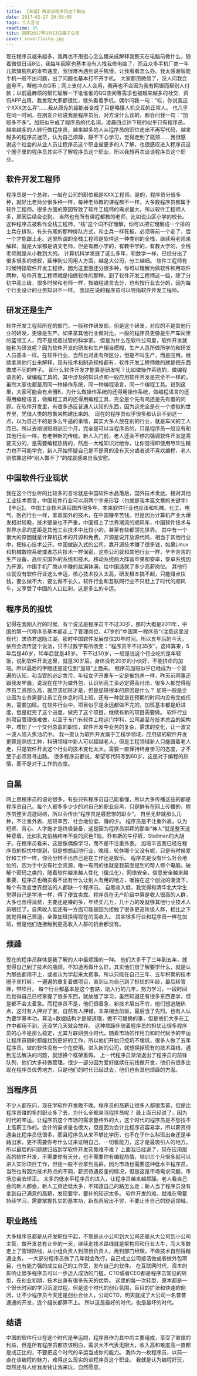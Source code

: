 ```yaml
---
title: 【辛运】再谈谈程序员这个职业
date: 2017-02-27 20:56:08
tags: 个人言论
readtime: 15
titu: 题图2017年2月13日摄于公司
cover: cover/lucky.jpg
---
```


现在程序员越来越多，我再也不用担心怎么跟亲戚解释我整天在电脑前做什么，随着微信日活8亿，我每年回家也基本没有人找我修电脑了，而且众多手机厂商一年几款旗舰机的发布速度，我很难再遇到说手机慢，让我看看怎么办。我太感谢智能手机一般不出问题，出了问题也基本打不开手机。
大家都用微信了，没人问我会盗号不，帮他冲点Q币；网上支付人人会用，我再也不会因为我有网银而帮别人付款；以前最麻烦的帮忙破解一下谁谁谁的QQ空间等需求也被越来越多的社交、资讯APP占用，我发现大家都很忙，低头看着手机，偶尔问我一句：”哎，你说我这个XXX怎么弄“……我从原先的超能者变成了只是略懂人机交互的正常人。
也几乎在同一时间，在朋友介绍说我是程序员后，对方没什么谈的，都会问我一句：”加班多不多“。加班似乎成了程序员的代名词，凌晨四点钟下班的似乎只有程序员。
越来越多的人转行做程序员，越来越多的人从程序员的职位走出不再写代码，越来越多的程序员迷茫，认为自己烦躁，静不下心学习，觉得走到了瓶颈……
我很感谢这个社会的从业人员让程序员这个职业被更多的人了解，也很感叹进入程序员这个圈子里的程序员其实不了解程序员这个职业，所以我想再次谈谈程序员这个职业。

软件开发工程师
---
程序员是一个总称，一般在公司的职位都是XXX工程师。是的，程序员分很多种，就好比老师分很多种一样，每种老师教的课程都不一样。大多数程序员都属于软件工程师。很多方面的原因导致了软件工程师的需求量大，所以软件工程师人多，原因后续会说到。
当然也有所有课程都教的老师，比如说山区小学的校长。这种程序员被称作全栈工程师，“栈”这个词不好理解，你可以把它理解成一个排的士兵在排队，有头有尾的那种排队方式，和士兵一样死板，必须等前一个走了，后一个才能跟上走。这里所谓的全栈工程师是软件这一种类别的全栈，继续用老师来解释，就是大家都是语文老师，但是有教小学的，有教中学的，有教大学的，全栈老师就是从小教到大的。
计算机科学发展了这么多年，和数学一样，已经分出了很多很多的枝杈，延伸到公司用人方面，越是大公司，分工越细。
软件工程师有时候特指软件开发工程师，因为这里面还分很多种，你可以理解为做软件和用软件两种，软件开发工程师就是指做软件的那种。到了软件开发工程师这一级，除了分初中高三级，很多时候和老师一样，按编程语言去分，也有按行业去分的，因为每个行业设计的业务知识不一样。
我现在说的程序员可以特指软件开发工程师。

研发还是生产
---
软件开发工程师所在的部门，一般称作研发部，但是这个研发，对应的不是其他行业的研发，更像是生产。如果拿其他行业做对比，一般的程序员更像是生产车间里的蓝领工人，而不是摇着试管的科学家。
但是为什么在软件公司里，软件开发就能称为研发呢？因为软件开发的研发和生产相当模糊，生产人员所做所学的和研发人员基本一样。在软件行业，当然也对此有所区分，但是不叫生产，而是应用。继续拿其他行业来解释，现有技术和制造规格都有，软件开发工程师做的就是把东西做成不同的样子。
那什么软件开发才能算是研发呢？比如做操作系统的，做编程语言的，做编程工具的，其中涉及的知识点和一般应用软件开发是完全不一样的，虽然大家也都是用同一种操作系统，同一种编程语言，同一个编程工具。说到这里，大家可能会有点懵B，为什么做操作系统的还得用操作系统，做编程语言的还得用编程语言，做编程工具的还得用编程工具，完全是个先有鸡还是先有蛋的问题。在软件开发里，有很多违反普通人认知的东西，因为这完全是在一个虚拟的世界里，凭借人类的想象来构建出来的。
现在的程序员似乎很多都认识不到这一点，以为自己干的是多么牛逼的事情，其实大多人放在别的行业，就是车间的工人而已。所以去培训班培训三个月，完全是可以当程序员的，只是程序员一般没有和其他行业一样，有老带新的传统。新人入门前，老人还会不停的强调软件开发是需要天分的，是需要编程热情的，然后一大堆知识对给你，让你觉得即使用尽毕生精力也不可能学完，新人开始怀疑自己是不是真的没有天分或者说不喜欢编程，老人则依靠这种“别人做不了”的成就感来自我安慰。

中国软件行业现状
---
我在这个行业听的比较多的言论就是中国软件水品落后，国外技术发达。相对其他工业技术而言，中国软件行业可以用两个字来形容（也就是我本篇文章的关键字）【辛运】。
中国工业技术落后国外很多年，本来软件行业也应该和机械、化工、电气、医药行业一样，拿着国外的技术，在中国赚辛苦钱。但是因为计算机产业大爆发相对较晚，技术壁垒也不严重，中国搭上了世界潮流的顺风车，中国软件技术与世界水品的差距是其他工业技术中比较小的，甚至有些都领先世界。
其中有一个很大的原因就是计算机技术的开源和免费。开源是说开放源代码，相当于其他行业中，把核心技术公开。中国做嵌入式的公司，靠开源技术赚了很多钱，如果Linux和机械数控系统或者芯片技术一样保密，这些公司就和其他行业一样，辛辛苦苦的生产设备，高价买国外的系统和技术。移动系统两大阵营苹果和安卓，安卓系统因为开源，中国手机厂商从中赚的盆满钵满，给中国造就了多少高薪岗位。
其他行业就没有软件行业这么辛运，核心技术投入太高，研发根本搞不起，只能赚点快钱，要么做不大，要么做不长久，软件行业和互联网行业不只赶上了时代的顺风车，又享受了中国的人口红利，这是多么的辛运。

程序员的担忧
---
记得在我刚入行的时候，有个说法是程序员干不过30岁，那时大概是2011年，中国的第一代程序员基本都走上了管理岗位，47岁的”中国第一程序员“（注意这里没有代）求伯君退隐江湖，那时中国软件发展仅仅20年时间。所以五年后的今天，依然会流传这个说法，只不过数字有所改变：“程序员干不过35岁”。这样算来，5年后是40岁，10年后就是45岁。
干不过30岁，一般是说这个行业吃的是年轻饭，说到软件开发这里，就是30岁后，身体没有20岁的小伙好，不能拼命的加班。所以最后的字眼还是定位到“加班”上面来。
程序员加班似乎已经成为一个普遍的认知，和当官的必定贪污，年轻女子开豪车一定是被包养一样，昨天前同事还跟我发牢骚，说现在在华为做外包，认识到高工资必定得高付出，很多人都觉得程序员工资那么高，就应该加班才是，但是加班根本的原因是什么？
加班一般是企业因为业务需要让员工在休息时间上班，还有一种就是在预期的时间内没有完成任务，需要加班。在软件行业中，项目似乎是永远都做不完的，加班基本都是赶进度，但是赶完了这个进度，做完了这个项目，继续有新的项目需要做。
软件行业的项目管理很难做，以至于专门有软件工程这门学科，公司甚至在技术总监的架构中，增加了一个交付总监的职位，软件开发中业务的复杂，需求的变化，让一波又一波人陷入焦油坑中。
我一直认为软件开发属于工程学领域，应用级的软件开发更算是熟练工种，科研领域中新人可以超越老人，但是工程领域新人只能跟着老人走，只是软件开发这个行业的技术变化太大，需要一直保持终身学习的态度，才不至于必须另寻出路。
很多程序员都说，希望写代码写到60岁，这是对于编程的热情，而不是对于工作的态度。

自黑
---
网上黑程序员的语论很多，有些只有程序员自己能看懂，所以大多传播这些的都是程序员自己。每个人都多多少少的对自己的职业自黑，只是鲜有在网上传播的，程序员整天混迹网络，所以会传出“程序员是最悲惨的职业”。
自黑无非就那么几种，不注重外表、加班辛苦、社会地位低、赚的少。
程序员是不注重外表，认为短裤、背心、人字拖才是终极装备，这是因为程序员崇拜的那些“神人”就是整天这种穿着，比如扎克伯格终年不变的灰色T恤，乔布斯的牛仔裤，Stallman的大胡子。在程序员看来，这是像偶像学习，而不是不注重外表。
加班辛苦我已经在程序员的担忧中提到，但是想想起他行业，晚班，轮休哪个又没有呢，只是有时候爱好和工作一样，你会分辨不出自己是在工作还是娱乐。
程序员是没有什么社会地位的，因为手中没有社会资源，唯一有用的也就是我前面提到的帮人修个电脑，破解个密码之类的，随着软件越来越人性化（傻瓜化），网络安全，信息安全越来越重要，程序员也确实看不出有什么让别人有用的地方，唯独在这个创业的潮流下，每个有改变世界想法的人都缺一个程序员。
自黑收入低，我觉得和清华北大学生觉得自己是学渣一样，得了便宜卖乖。程序员在无产阶级中算是收入很高的人群，大多也舍得消费，主要还是赚的多，年终奖几万，几十万的发就够其他行业技术人员眼红了。自黑收入低还有一方面可能是因为接触了很多更高阶级人群，相比之下就觉得自己苦逼，全靠加班换得现在的高收入。
其实很多行业和程序员一样在加班，但是他们连接触到更高收入人群的机会都没有。

烦躁
---
现在的程序员群体是我了解的人中最烦躁的一种。
他们大多干了三年到五年，就觉得自己到了技术的瓶颈，不知道再做什么好。其实他们很了解要学什么，就是认为那些都用不上，或者认为学起来太费事。所以只能在自己三年、五年积累的技术圈子里打转，一遍遍的重复着做项目，直到认为自己到了担忧的年龄，最后转管理，带项目。
每个行业都基本是这个套路，刚入行的几年，努力学习，一段时间后觉得自己已经掌握了很多东西，就放缓了学习，虽然知道还有很多东西要学，但是都不会太着急。而程序员不是，他们很着急，新技术层出不穷，他们想追随热点，这时有人押对了宝，自然有人押错，本来相当前驱，最后当了先烈。也有人认为要学基本功，算法+数据结构才是硬道理，做不可替换的事，但是他们大多在工作中都用不到，还没学几天就会放弃。
这种烦躁伴随着程序员的担忧让很多程序员的心不是那么稳定，尤其互联网创业时代，随着市场的作用力和时代赋予的辛运让程序员随时都能找到更好的工作，所以他们开始只挖坑不埋坑，很多人做了五年程序员，做的软件没有一个在使用。进入新的公司，就想换掉现有的技术路线，遇到无法解决的问题，就想换个框架重做。
上一代程序员渐渐退出了程序员的前锋队列，他们大多转做管理，很少一部分因为爱好继续在前线做开发，他们有很多比现在程序员优秀地方，只是他们的时代已经过去，他们也有其他烦躁的方面。

当程序员
---
不少人都在问，现在学软件开发晚不晚。程序员的高薪让很多人都很羡慕，但是比程序员赚的多的职业多了去，为什么全都来当程序员呢？
最上面已经说了，因为时代的辛运，让程序员这个市场的需求量格外的大，这个时代的程序员是不愁找不上高薪工作的。会计的需求量也很大，但是因为会计比程序员容易学，所以薪资待遇会比程序员低很多，而且程序员从来不攀比学历，也不在乎什么科班出身还是半路出家，更不需要你考什么证来证明自己，一切看能力，这才是最吸引人的地方。
所以最后的问题就归结到学软件开发究竟难不难？
上面我已经说了，现在应用层面的软件开发，不需要你有天分，也不需要你有编程热情，培训三个月很多就可以进入实际项目工作，但是一般不会拿到高薪，因为市场也需要这种低水平程序员。当然也有因为技术热点的不同，薪资待遇反差的情况，但是这是市场需求问题，市场总会去矫正。
太多的低水平程序员的进入，让程序员越来越烦躁。老人看自己会的新人都会，新人工资还低太多，不知道自己的路怎么走；新人当了程序员没有拿到自己满意的高薪，发现要学，要补的知识太多。
软件开发的难，就难在需要持续学习，需要掌握扎实的基本功，新东西层出不穷，不要止步自己的舒适领域。

职业路线
---
大多程序员都是从开发职位干起，不管是从小公司到大公司还是从大公司到小公司主管，做开发总有止步的一天，继续走技术路线就是架构师和行业大牛，而大多数走上了管理路线，从小组负责人到项目负责人，再到部门经理，不做技术自然得精通业务。
一大部分程序员做了几年就会改行，自己成立公司接活做或者做外包项目，也有能力强的成立自己的工作室，发布自己的软件。
在互联网时代，资本的影响让很多程序员可以一步迈入成功的门槛，CTO或者CEO都是程序员常见的转型，在创业初期，技术出身有很多先天的优势。
这里的每一次转型，原本都是一个很长时间的学习沉淀过程，但是这个时代的创业氛围，盲目的扩张和快速的倒闭，让不少程序员今天还是创业合伙人，公司CTO，明天就成了大公司一名普普通通的开发，连个组长都算不上。
所以这是最好的时代，也是最坏的时代。

结语
---
中国的软件行业在这个时代是辛运的，程序员作为其中的主要组成，享受了直接的利益，但是所有程序员都应该明白，需求大不代表无限大，收入高和难度高一直都是成正比的，不要把这个时代的辛运当成你的能力。
我作为一枚程序员，以前一直在谈编程的魅力，难得这么现实的谈程序员这个职业。
我就是认为编程好玩，既然还有人给我发钱让我来玩，自然愿意。
